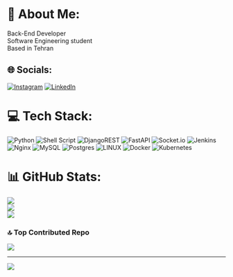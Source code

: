 # 💫 About Me:
Back-End Developer<br>Software Engineering student<br>Based in Tehran


## 🌐 Socials:
[![Instagram](https://img.shields.io/badge/Instagram-%23E4405F.svg?logo=Instagram&logoColor=white)](https://instagram.com/ehsani.tech) [![LinkedIn](https://img.shields.io/badge/LinkedIn-%230077B5.svg?logo=linkedin&logoColor=white)](https://linkedin.com/in/amirm-ehsani) 

# 💻 Tech Stack:
![Python](https://img.shields.io/badge/python-3670A0?style=flat&logo=python&logoColor=ffdd54) ![Shell Script](https://img.shields.io/badge/shell_script-%23121011.svg?style=flat&logo=gnu-bash&logoColor=white) ![DjangoREST](https://img.shields.io/badge/DJANGO-REST-ff1709?style=flat&logo=django&logoColor=white&color=ff1709&labelColor=gray) ![FastAPI](https://img.shields.io/badge/FastAPI-005571?style=flat&logo=fastapi) ![Socket.io](https://img.shields.io/badge/Socket.io-black?style=flat&logo=socket.io&badgeColor=010101) ![Jenkins](https://img.shields.io/badge/jenkins-%232C5263.svg?style=flat&logo=jenkins&logoColor=white) ![Nginx](https://img.shields.io/badge/nginx-%23009639.svg?style=flat&logo=nginx&logoColor=white) ![MySQL](https://img.shields.io/badge/mysql-%2300f.svg?style=flat&logo=mysql&logoColor=white) ![Postgres](https://img.shields.io/badge/postgres-%23316192.svg?style=flat&logo=postgresql&logoColor=white) ![LINUX](https://img.shields.io/badge/Linux-FCC624?style=flat&logo=linux&logoColor=black) ![Docker](https://img.shields.io/badge/docker-%230db7ed.svg?style=flat&logo=docker&logoColor=white) ![Kubernetes](https://img.shields.io/badge/kubernetes-%23326ce5.svg?style=flat&logo=kubernetes&logoColor=white)
# 📊 GitHub Stats:
![](https://github-readme-stats.vercel.app/api?username=amirehsani&theme=blue-green&hide_border=false&include_all_commits=true&count_private=true)<br/>
![](https://github-readme-streak-stats.herokuapp.com/?user=amirehsani&theme=blue-green&hide_border=false)<br/>
![](https://github-readme-stats.vercel.app/api/top-langs/?username=amirehsani&theme=blue-green&hide_border=false&include_all_commits=true&count_private=true&layout=compact)

### 🔝 Top Contributed Repo
![](https://github-contributor-stats.vercel.app/api?username=amirehsani&limit=5&theme=dark&combine_all_yearly_contributions=true)

---
[![](https://visitcount.itsvg.in/api?id=amirehsani&icon=1&color=10)](https://visitcount.itsvg.in)

<!-- Proudly created with GPRM ( https://gprm.itsvg.in ) -->
